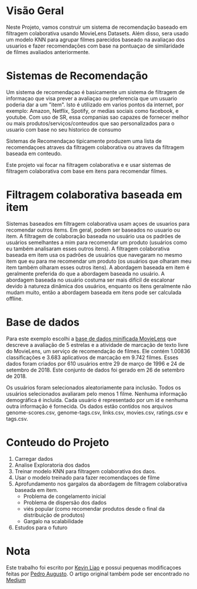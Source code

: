 # Visão Geral
Neste Projeto, vamos construir um sistema de recomendação baseado em filtragem colaborativa usando MovieLens Datasets. Além disso, sera usado um modelo KNN para agrupar filmes parecidos baseado na avaliaçao dos usuarios e fazer recomendações com base na pontuaçao de similaridade de filmes avaliados anteriormente. 

# Sistemas de Recomendação

Um sistema de recomendaçao é basicamente um sistema de filtragem de informaçao que visa prever a avaliaçao ou preferencia que um usuario poderia dar a um "item". Isto é utilizado em varios pontos da internet, por exemplo: Amazon, Netflix, Spotify, or medias sociais como facebook, e youtube. Com uso de SR, essa companias sao capazes de fornecer melhor ou mais produtos/serviços/conteudos que sao personalizados para o usuario com base no seu historico de consumo

Sistemas de Recomendaçao tipicamente produzem uma lista de recomendaçoes atraves da filtragem colaborativa ou atraves da filtragem baseada em conteudo. 

Este projeto vai focar na filtragem colaborativa e e usar sistemas de filtragem colaborativa com base em itens para recomendar filmes.

# Filtragem colaborativa baseada em item

Sistemas baseados em filtragem colaborativa usam açoes de usuarios para recomendar outros items. Em geral, podem ser baseados no usuario ou item. A filtragem de colaboração baseada no usuário usa os padrões de usuários semelhantes a mim para recomendar um produto (usuários como eu também analisaram esses outros itens). A filtragem colaborativa baseada em item usa os padrões de usuários que navegaram no mesmo item que eu para me recomendar um produto (os usuários que olharam meu item também olharam esses outros itens). A abordagem baseada em item é geralmente preferida do que a abordagem baseada no usuário. A abordagem baseada no usuário costuma ser mais difícil de escalonar devido à natureza dinâmica dos usuários, enquanto os itens geralmente não mudam muito, então a abordagem baseada em itens pode ser calculada offline.  

# Base de dados

Para este exemplo escolhi a [base de dados minificada MovieLens] que descreve a avaliação de 5 estrelas e a atividade de marcação de texto livre do MovieLens, um serviço de recomendação de filmes. Ele contém 1.00836 classificações e 3.683 aplicativos de marcação em 9.742 filmes. Esses dados foram criados por 610 usuários entre 29 de março de 1996 e 24 de setembro de 2018. Este conjunto de dados foi gerado em 26 de setembro de 2018.

Os usuários foram selecionados aleatoriamente para inclusão. Todos os usuários selecionados avaliaram pelo menos 1 filme. Nenhuma informação demográfica é incluída. Cada usuário é representado por um id e nenhuma outra informação é fornecida. Os dados estão contidos nos arquivos genome-scores.csv, genome-tags.csv, links.csv, movies.csv, ratings.csv e tags.csv.

# Conteudo do Projeto

1. Carregar dados
2. Analise Exploratoria dos dados
3. Treinar modelo KNN para filtragem colaborativa dos daos. 
4. Usar o modelo treinado para fazer recomendaçoes de filme 
5. Aprofundamento nos gargalos da abordagem de filtragem colaborativa baseada em item.
    - Problema de congelamento inicial
    - Problema de dispersão dos dados
    - viés popular (como recomendar produtos desde o final da distribuição de produtos)
    - Gargalo na scalabilidade
6. Estudos para o futuro

# Nota
Este trabalho foi escrito por [Kevin Liao] e possui pequenas modificaçoes feitas por [Pedro Augusto]. O artigo original também pode ser encontrado no [Medium]

   [base de dados minificada MovieLens]: <https://www.kaggle.com/pedroaugusto97/movielenssmall/download>
   [Kevin Liao]: <https://towardsdatascience.com/@keliao>
   [Medium]: <https://towardsdatascience.com/prototyping-a-recommender-system-step-by-step-part-1-knn-item-based-collaborative-filtering-637969614ea>
   [Pedro Augusto]: <https://github.com/pedroagcf>